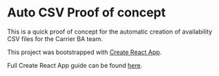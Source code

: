 # Auto CSV Proof of concept

This is a quick proof of concept for the automatic creation of availability CSV files for the Carrier BA team.



This project was bootstrapped with [Create React App](https://github.com/facebookincubator/create-react-app).

Full Create React App guide can be found [here](https://github.com/facebookincubator/create-react-app/blob/master/packages/react-scripts/template/README.md).

